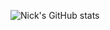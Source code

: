 ![Nick's GitHub stats](https://github-readme-stats.vercel.app/api?username=skypixie&theme=shadow_red&show_icons=true)
